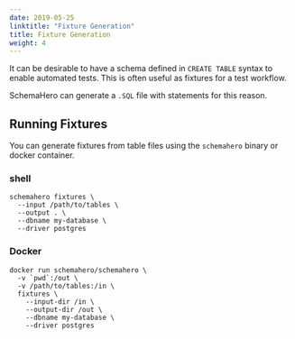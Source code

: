 ```yaml
---
date: 2019-05-25
linktitle: "Fixture Generation"
title: Fixture Generation
weight: 4
---
```


It can be desirable to have a schema defined in `CREATE TABLE` syntax to enable automated tests. This is often useful as fixtures for a test workflow.

SchemaHero can generate a `.SQL` file with statements for this reason.

## Running Fixtures

You can generate fixtures from table files using the `schemahero` binary or docker container.

### shell

```shell
schemahero fixtures \
  --input /path/to/tables \
  --output . \
  --dbname my-database \
  --driver postgres
```

### Docker

```docker
docker run schemahero/schemahero \
  -v `pwd`:/out \
  -v /path/to/tables:/in \
  fixtures \
    --input-dir /in \
    --output-dir /out \
    --dbname my-database \
    --driver postgres
```
